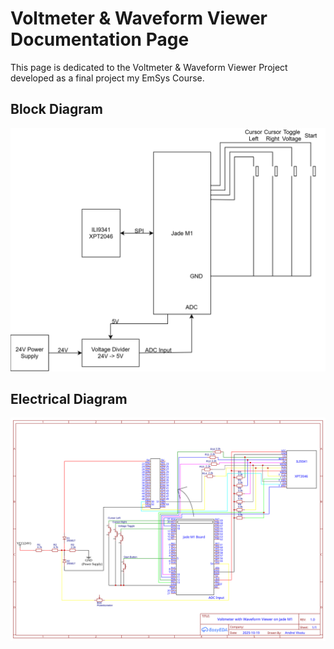 # Voltmeter & Waveform Viewer Documentation Page

This page is dedicated to the Voltmeter & Waveform Viewer Project developed as a final project my EmSys Course.

## Block Diagram
![Block Diagram](img/Block_Diagram.svg)

## Electrical Diagram
![Electrical Diagram](img/Electrical_Diagram.svg)
